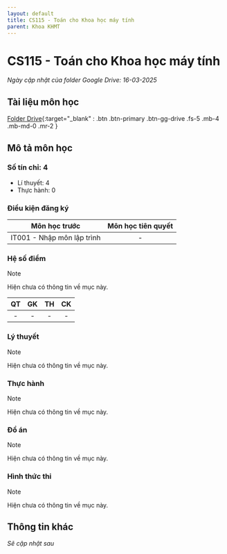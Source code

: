 ```yaml
---
layout: default
title: CS115 - Toán cho Khoa học máy tính
parent: Khoa KHMT
---
```


# CS115 - Toán cho Khoa học máy tính

*Ngày cập nhật của folder Google Drive: 16-03-2025*
## Tài liệu môn học

[Folder Drive](https://drive.google.com/drive/folders/19NLQIMWykOXlDDtqmUvixDmqdExio6xj?usp=sharing){:target="_blank" : .btn .btn-primary .btn-gg-drive .fs-5 .mb-4 .mb-md-0 .mr-2 }

## Mô tả môn học

### Số tín chỉ: 4
- Lí thuyết: 4
- Thực hành: 0

### Điều kiện đăng ký

| Môn học trước | Môn học tiên quyết |  
|------|-----|  
| <center> IT001 - Nhập môn lập trình </center> | <center>-</center> |  

### Hệ số điểm

>[!NOTE]
> Hiện chưa có thông tin về mục này.

| QT   | GK  | TH  | CK  |
|------|-----|-----|-----|
| <center>-</center>| <center>-</center>| <center>-</center> | <center>-</center> |

### Lý thuyết

>[!NOTE]
> Hiện chưa có thông tin về mục này.

### Thực hành

>[!NOTE]
> Hiện chưa có thông tin về mục này.

### Đồ án

>[!NOTE]
> Hiện chưa có thông tin về mục này.

### Hình thức thi

>[!NOTE]
> Hiện chưa có thông tin về mục này.

## Thông tin khác

*Sẽ cập nhật sau*